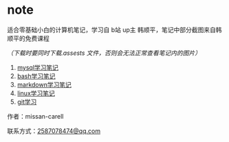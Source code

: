 # note
适合零基础小白的计算机笔记，学习自 b站 up主 韩顺平，笔记中部分截图来自韩顺平的免费课程

*（下载时要同时下载.assests 文件，否则会无法正常查看笔记内的图片）*

1. [mysql学习笔记](mysql.md)
2. [bash学习笔记](bash.md)
3. [markdown学习笔记](markdown.md)
4. [linux学习笔记](linux.md)
5. [git学习](git.md)





作者：missan-carell

联系方式：2587078474@qq.com
